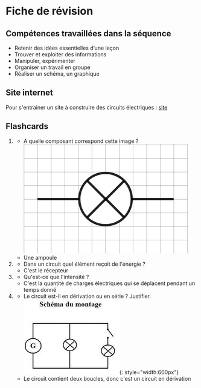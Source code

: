 # Fiche de révision


## Compétences travaillées dans la séquence
- Retenir des idées essentielles d’une leçon
- Trouver et exploiter des informations
- Manipuler, expérimenter
- Organiser un travail en groupe
- Réaliser un schéma, un graphique


## Site internet

Pour s'entrainer un site à construire des circuits électriques :
[site](https://phet.colorado.edu/sims/html/circuit-construction-kit-dc-virtual-lab/latest/circuit-construction-kit-dc-virtual-lab_fr.html)


## Flashcards


<div markdown class="flashcard">

1. 
    - A quelle composant correspond cette image ? ![](Pictures/schemaAmpoule.png)
    - Une ampoule
2. 
    - Dans un circuit quel élément reçoit de l'énergie ?
    - C'est le récepteur
3. 
    - Qu'est-ce que l'intensité ?
    - C'est la quantité de charges électriques qui se déplacent pendant un temps donné
4. 
    -  Le circuit est-il en dérivation ou en série ? Justifier. ![](Pictures/circuitFicheRev.png){: style="width:600px"}
    - Le circuit contient deux boucles, donc c'est un circuit en dérivation

</div>
